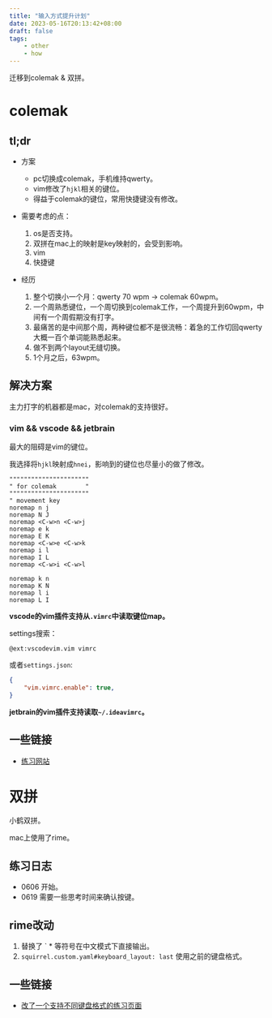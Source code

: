 ```yaml
---
title: "输入方式提升计划"
date: 2023-05-16T20:13:42+08:00
draft: false
tags:
    - other
    - how
---
```



迁移到colemak & 双拼。

<!--more-->

# colemak

## tl;dr

- 方案

    - pc切换成colemak，手机维持qwerty。
    - vim修改了`hjkl`相关的键位。
    - 得益于colemak的键位，常用快捷键没有修改。

- 需要考虑的点：

    1. os是否支持。
    1. 双拼在mac上的映射是key映射的，会受到影响。
    1. vim
    1. 快捷键

- 经历

    1. 整个切换小一个月：qwerty 70 wpm -> colemak 60wpm。
    1. 一个周熟悉键位，一个周切换到colemak工作，一个周提升到60wpm，中间有一个周假期没有打字。
    1. 最痛苦的是中间那个周，两种键位都不是很流畅：着急的工作切回qwerty大概一百个单词能熟悉起来。
    1. 做不到两个layout无缝切换。
    1. 1个月之后，63wpm。

## 解决方案

主力打字的机器都是mac，对colemak的支持很好。

### vim && vscode && jetbrain

最大的阻碍是vim的键位。

我选择将`hjkl`映射成`hnei`，影响到的键位也尽量小的做了修改。

```vimrc
""""""""""""""""""""""
" for colemak        "
""""""""""""""""""""""
" movement key
noremap n j
noremap N J
noremap <C-w>n <C-w>j
noremap e k
noremap E K
noremap <C-w>e <C-w>k
noremap i l
noremap I L
noremap <C-w>i <C-w>l

noremap k n
noremap K N
noremap l i
noremap L I
```

**vscode的vim插件支持从`.vimrc`中读取键位map。**

settings搜索：

```@ext:vscodevim.vim vimrc```

或者`settings.json`:

```json
{
    "vim.vimrc.enable": true,
}
```

**jetbrain的vim插件支持读取`~/.ideavimrc`。**

## 一些链接

- [练习网站](https://gnusenpai.net/colemakclub/)

# 双拼

小鹤双拼。

mac上使用了rime。

## 练习日志

- 0606 开始。
- 0619 需要一些思考时间来确认按键。

## rime改动

1. 替换了 ` * 等符号在中文模式下直接输出。
1. `squirrel.custom.yaml#keyboard_layout: last` 使用之前的键盘格式。

## 一些链接

- [改了一个支持不同键盘格式的练习页面](https://sp.er1c.dev)
